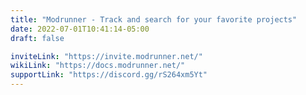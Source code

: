```yaml
---
title: "Modrunner - Track and search for your favorite projects"
date: 2022-07-01T10:41:14-05:00
draft: false

inviteLink: "https://invite.modrunner.net/"
wikiLink: "https://docs.modrunner.net/"
supportLink: "https://discord.gg/rS264xm5Yt"
---
```


